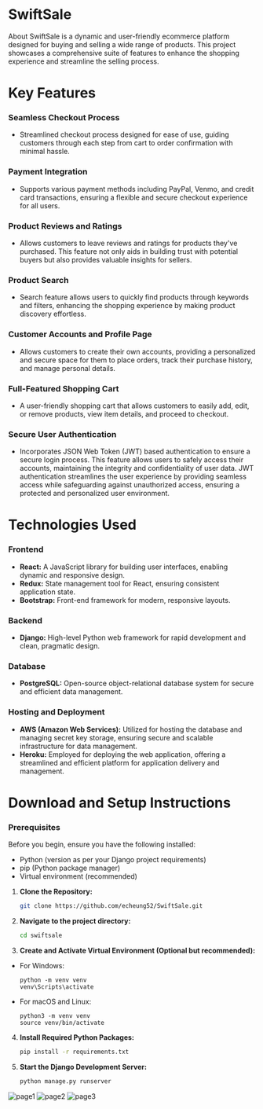 # SwiftSale
About
SwiftSale is a dynamic and user-friendly ecommerce platform designed for buying and selling a wide range of products. This project showcases a comprehensive suite of features to enhance the shopping experience and streamline the selling process.

# Key Features 
### Seamless Checkout Process
- Streamlined checkout process designed for ease of use, guiding customers through each step from cart to order confirmation with minimal hassle.

### Payment Integration
- Supports various payment methods including PayPal, Venmo, and credit card transactions, ensuring a flexible and secure checkout experience for all users.

### Product Reviews and Ratings
- Allows customers to leave reviews and ratings for products they've purchased. This feature not only aids in building trust with potential buyers but also provides valuable insights for sellers.

### Product Search
- Search feature allows users to quickly find products through keywords and filters, enhancing the shopping experience by making product discovery effortless.

### Customer Accounts and Profile Page
- Allows customers to create their own accounts, providing a personalized and secure space for them to place orders, track their purchase history, and manage personal details.

### Full-Featured Shopping Cart
- A user-friendly shopping cart that allows customers to easily add, edit, or remove products, view item details, and proceed to checkout.

### Secure User Authentication
- Incorporates JSON Web Token (JWT) based authentication to ensure a secure login process. This feature allows users to safely access their accounts, maintaining the integrity and confidentiality of user data. JWT authentication streamlines the user experience by providing seamless access while safeguarding against unauthorized access, ensuring a protected and personalized user environment.



# Technologies Used

### Frontend
- **React:** A JavaScript library for building user interfaces, enabling dynamic and responsive design.
- **Redux:** State management tool for React, ensuring consistent application state.
- **Bootstrap:** Front-end framework for modern, responsive layouts.

### Backend
- **Django:** High-level Python web framework for rapid development and clean, pragmatic design.

### Database
- **PostgreSQL:** Open-source object-relational database system for secure and efficient data management.

### Hosting and Deployment
- **AWS (Amazon Web Services):**  Utilized for hosting the database and managing secret key storage, ensuring secure and scalable infrastructure for data management.
- **Heroku:** Employed for deploying the web application, offering a streamlined and efficient platform for application delivery and management.

# Download and Setup Instructions

### Prerequisites
Before you begin, ensure you have the following installed:
- Python (version as per your Django project requirements)
- pip (Python package manager)
- Virtual environment (recommended)


1. **Clone the Repository:**

   ```sh
   git clone https://github.com/echeung52/SwiftSale.git
   ```

2. **Navigate to the project directory:**

   ```sh
   cd swiftsale
   ```

3. **Create and Activate Virtual Environment (Optional but recommended):**
- For Windows:
  ```
  python -m venv venv
  venv\Scripts\activate
  ```
- For macOS and Linux:
  ```
  python3 -m venv venv
  source venv/bin/activate
  ```

4. **Install Required Python Packages:**
   ```sh
   pip install -r requirements.txt
   ```

5. **Start the Django Development Server:**
    ```sh
   python manage.py runserver
   ```
![page1](https://github.com/echeung52/SwiftSale-Ecommerce/assets/58400036/23b19c49-8f15-4446-b915-9dac6a304ffd)
![page2](https://github.com/echeung52/SwiftSale-Ecommerce/assets/58400036/bbac1aa7-bbbe-49a5-a6b1-14a2074c56e3)
![page3](https://github.com/echeung52/SwiftSale-Ecommerce/assets/58400036/100aff75-c955-4f97-be33-334de5cdabc3)

